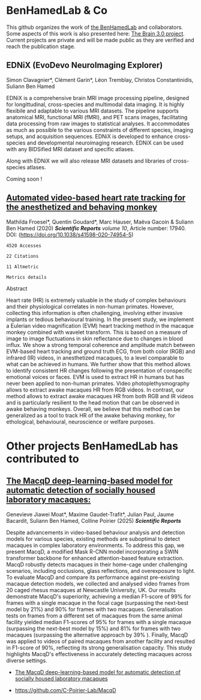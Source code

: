 # BenHamedLab & Co

This github organizes the work of [the BenHamedLab](http://www.BenHamedLab.org) and collaborators. Some aspects of this work is also presented here: [The Brain 3.0 project](https://sites.google.com/view/thebrain30project/accueil/). Current projects are private and will be made public as they are verified and reach the publication stage. 

## **EDNiX (EvoDevo NeuroImaging Explorer)**

Simon Clavagnier*, Clément Garin*, Léon Tremblay, Christos Constantinidis, Suliann Ben Hamed

EDNiX is a comprehensive brain MRI image processing pipeline, designed for longittudinal, cross-species and multimodal data imaging. It is highly flexibile and adaptable to various MRI datasets. The pipeline supports anatomical MRI, functional MRI (fMRI), and PET scans images, facilitating data processing from raw images to statistical analyses. It accommodates as much as possible to the various constraints of different species, imaging setups, and acquisition sequences. EDNiX is developed to enhance cross-species and developmental neuroimaging research. EDNiX can be used with any BIDSified MRI dataset and specific atlases.

Along with EDNiX we will also release MRI datasets and libraries of cross-species atlases. 

Coming soon !

## **[Automated video-based heart rate tracking for the anesthetized and behaving monkey](https://www.nature.com/articles/s41598-020-74954-5)**

Mathilda Froesel*, Quentin Goudard*, Marc Hauser, Maëva Gacoin & Suliann Ben Hamed (2020) **_Scientific Reports_** _volume 10_, Article number: 17940. DOI: (https://doi.org/10.1038/s41598-020-74954-5)

    4520 Accesses

    22 Citations

    11 Altmetric

    Metrics details

Abstract

Heart rate (HR) is extremely valuable in the study of complex behaviours and their physiological correlates in non-human primates. However, collecting this information is often challenging, involving either invasive implants or tedious behavioural training. In the present study, we implement a Eulerian video magnification (EVM) heart tracking method in the macaque monkey combined with wavelet transform. This is based on a measure of image to image fluctuations in skin reflectance due to changes in blood influx. We show a strong temporal coherence and amplitude match between EVM-based heart tracking and ground truth ECG, from both color (RGB) and infrared (IR) videos, in anesthetized macaques, to a level comparable to what can be achieved in humans. We further show that this method allows to identify consistent HR changes following the presentation of conspecific emotional voices or faces. EVM is used to extract HR in humans but has never been applied to non-human primates. Video photoplethysmography allows to extract awake macaques HR from RGB videos. In contrast, our method allows to extract awake macaques HR from both RGB and IR videos and is particularly resilient to the head motion that can be observed in awake behaving monkeys. Overall, we believe that this method can be generalized as a tool to track HR of the awake behaving monkey, for ethological, behavioural, neuroscience or welfare purposes.

# Other projects BenHamedLab has contributed to

## **[The MacqD deep-learning-based model for automatic detection of socially housed laboratory macaques:](https://www.nature.com/articles/s41598-025-95180-x)**

Genevieve Jiawei Moat*, Maxime Gaudet-Trafit*, Julian Paul, Jaume Bacardit, Suliann Ben Hamed, Colline Poirier (2025) **_Scientific Reports_**

Despite advancements in video-based behaviour analysis and detection models for various species, existing methods are suboptimal to detect macaques in complex laboratory environments. To address this gap, we present MacqD, a modified Mask R-CNN model incorporating a SWIN transformer backbone for enhanced attention-based feature extraction. MacqD robustly detects macaques in their home-cage under challenging scenarios, including occlusions, glass reflections, and overexposure to light. To evaluate MacqD and compare its performance against pre-existing macaque detection models, we collected and analysed video frames from 20 caged rhesus macaques at Newcastle University, UK. Our results demonstrate MacqD's superiority, achieving a median F1-score of 99% for frames with a single macaque in the focal cage (surpassing the next-best model by 21%) and 90% for frames with two macaques. Generalisation tests on frames from a different set of macaques from the same animal facility yielded median F1-scores of 95% for frames with a single macaque (surpassing the next-best model by 15%) and 81% for frames with two macaques (surpassing the alternative approach by 39% ). Finally, MacqD was applied to videos of paired macaques from another facility and resulted in F1-score of 90%, reflecting its strong generalisation capacity. This study highlights MacqD's effectiveness in accurately detecting macaques across diverse settings.

* [The MacqD deep-learning-based model for automatic detection of socially housed laboratory macaques](https://www.nature.com/articles/s41598-025-95180-x)

* https://github.com/C-Poirier-Lab/MacqD


